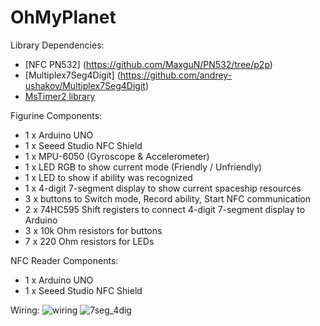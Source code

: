 # OhMyPlanet

Library Dependencies:
- [NFC PN532] (https://github.com/MaxguN/PN532/tree/p2p)
- [Multiplex7Seg4Digit] (https://github.com/andrey-ushakov/Multiplex7Seg4Digit)
- [MsTimer2 library](http://playground.arduino.cc/Main/MsTimer2)

Figurine Components:
- 1 x Arduino UNO
- 1 x Seeed Studio NFC Shield
- 1 x MPU-6050 (Gyroscope & Accelerometer)
- 1 x LED RGB to show current mode (Friendly / Unfriendly)
- 1 x LED to show if ability was recognized
- 1 x 4-digit 7-segment display to show current spaceship resources
- 3 x buttons to Switch mode, Record ability, Start NFC communication
- 2 x 74HC595 Shift registers to connect 4-digit 7-segment display to Arduino
- 3 x 10k Ohm resistors for buttons
- 7 x 220 Ohm resistors for LEDs

NFC Reader Components:
- 1 x Arduino UNO
- 1 x Seeed Studio NFC Shield

Wiring:
![wiring](https://cloud.githubusercontent.com/assets/12819691/12875320/d0358d52-cde7-11e5-8ef7-a252c07bbd4a.png)
![7seg_4dig](https://cloud.githubusercontent.com/assets/12819691/12875319/d01538a4-cde7-11e5-8cb9-40725a4161bd.png)
